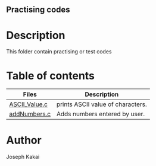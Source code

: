 ## Practising codes

# Description
This folder contain practising or test codes

# Table of contents
Files | Description
------|------------
[ASCII_Value.c](./ASCII_Value.c) | prints ASCII value of characters.
[addNumbers.c](./addNumbers.c) | Adds numbers entered by user.

# Author
Joseph Kakai


